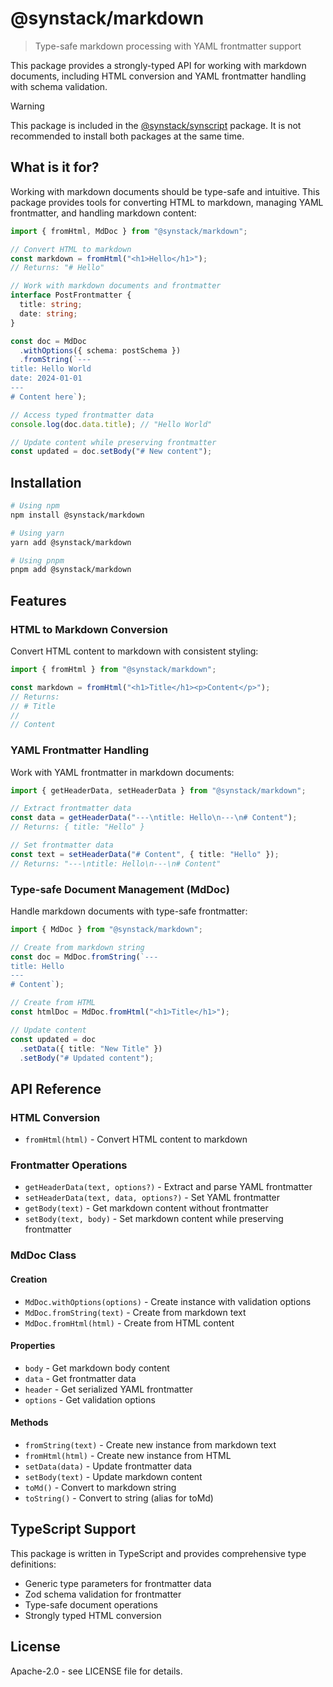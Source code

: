 # @synstack/markdown

> Type-safe markdown processing with YAML frontmatter support

This package provides a strongly-typed API for working with markdown documents, including HTML conversion and YAML frontmatter handling with schema validation.

> [!WARNING]
> This package is included in the [@synstack/synscript](https://github.com/pAIrprogio/synscript) package. It is not recommended to install both packages at the same time.

## What is it for?

Working with markdown documents should be type-safe and intuitive. This package provides tools for converting HTML to markdown, managing YAML frontmatter, and handling markdown content:

```typescript
import { fromHtml, MdDoc } from "@synstack/markdown";

// Convert HTML to markdown
const markdown = fromHtml("<h1>Hello</h1>");
// Returns: "# Hello"

// Work with markdown documents and frontmatter
interface PostFrontmatter {
  title: string;
  date: string;
}

const doc = MdDoc
  .withOptions({ schema: postSchema })
  .fromString(`---
title: Hello World
date: 2024-01-01
---
# Content here`);

// Access typed frontmatter data
console.log(doc.data.title); // "Hello World"

// Update content while preserving frontmatter
const updated = doc.setBody("# New content");
```

## Installation

```bash
# Using npm
npm install @synstack/markdown

# Using yarn
yarn add @synstack/markdown

# Using pnpm
pnpm add @synstack/markdown
```

## Features

### HTML to Markdown Conversion

Convert HTML content to markdown with consistent styling:

```typescript
import { fromHtml } from "@synstack/markdown";

const markdown = fromHtml("<h1>Title</h1><p>Content</p>");
// Returns:
// # Title
//
// Content
```

### YAML Frontmatter Handling

Work with YAML frontmatter in markdown documents:

```typescript
import { getHeaderData, setHeaderData } from "@synstack/markdown";

// Extract frontmatter data
const data = getHeaderData("---\ntitle: Hello\n---\n# Content");
// Returns: { title: "Hello" }

// Set frontmatter data
const text = setHeaderData("# Content", { title: "Hello" });
// Returns: "---\ntitle: Hello\n---\n# Content"
```

### Type-safe Document Management (MdDoc)

Handle markdown documents with type-safe frontmatter:

```typescript
import { MdDoc } from "@synstack/markdown";

// Create from markdown string
const doc = MdDoc.fromString(`---
title: Hello
---
# Content`);

// Create from HTML
const htmlDoc = MdDoc.fromHtml("<h1>Title</h1>");

// Update content
const updated = doc
  .setData({ title: "New Title" })
  .setBody("# Updated content");
```

## API Reference

### HTML Conversion

- `fromHtml(html)` - Convert HTML content to markdown

### Frontmatter Operations

- `getHeaderData(text, options?)` - Extract and parse YAML frontmatter
- `setHeaderData(text, data, options?)` - Set YAML frontmatter
- `getBody(text)` - Get markdown content without frontmatter
- `setBody(text, body)` - Set markdown content while preserving frontmatter

### MdDoc Class

#### Creation
- `MdDoc.withOptions(options)` - Create instance with validation options
- `MdDoc.fromString(text)` - Create from markdown text
- `MdDoc.fromHtml(html)` - Create from HTML content

#### Properties
- `body` - Get markdown body content
- `data` - Get frontmatter data
- `header` - Get serialized YAML frontmatter
- `options` - Get validation options

#### Methods
- `fromString(text)` - Create new instance from markdown text
- `fromHtml(html)` - Create new instance from HTML
- `setData(data)` - Update frontmatter data
- `setBody(text)` - Update markdown content
- `toMd()` - Convert to markdown string
- `toString()` - Convert to string (alias for toMd)

## TypeScript Support

This package is written in TypeScript and provides comprehensive type definitions:

- Generic type parameters for frontmatter data
- Zod schema validation for frontmatter
- Type-safe document operations
- Strongly typed HTML conversion

## License

Apache-2.0 - see LICENSE file for details.
